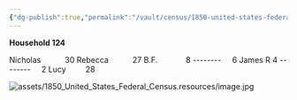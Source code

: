 ```yaml
---
{"dg-publish":true,"permalink":"/vault/census/1850-united-states-federal-census-1/","tags":["Nicholas-Hawkins","Rebecca-Wiseman"]}
---
```


**Household 124**

Nicholas           30
Rebecca           27
B.F.                    8
--------              6
James R             4
--------              2
Lucy                28

![assets/1850_United_States_Federal_Census.resources/image.jpg](/img/user/assets/1850_United_States_Federal_Census.resources/image.jpg)
